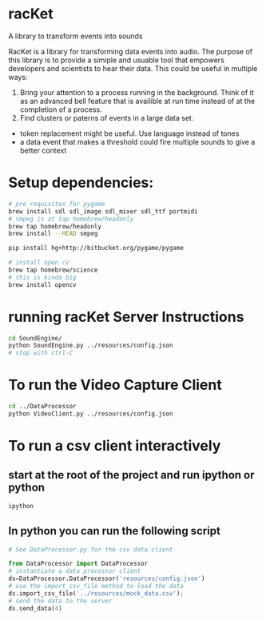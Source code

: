 racKet
=======

A library to transform events into sounds 


RacKet is a library for transforming data events into audio. The purpose of this library is to provide a simiple and usuable tool that empowers developers and scientists to hear their data. This could be useful in multiple ways:


1) Bring your attention to a process running in the background. Think of it as an advanced bell feature that is availible at run time instead of at the completion of a process. 
1) Find clusters or paterns of events in a large data set. 
  * token replacement might be useful. Use language instead of tones
  * a data event that makes a threshold could fire multiple sounds to give a better context

# Setup dependencies:

```bash
# pre requisites for pygame
brew install sdl sdl_image sdl_mixer sdl_ttf portmidi 
# smpeg is at tap homebrew/headonly
brew tap homebrew/headonly
brew install --HEAD smpeg

pip install hg+http://bitbucket.org/pygame/pygame

# install open cv
brew tap homebrew/science
# this is kinda big
brew install opencv
```

# running racKet Server Instructions
```bash
cd SoundEngine/
python SoundEngine.py ../resources/config.json
# stop with ctrl-C

```

# To run the Video Capture Client
```bash
cd ../DataProcessor
python VideoClient.py ../resources/config.json

```

# To run a csv client interactively
## start at the root of the project and run ipython or python
```bash
ipython
```
## In python you can run the following script
```python
# See DataProcessor.py for the csv data client

from DataProcessor import DataProcessor
# instantiate a data processor client
ds=DataProcessor.DataProcessor('resources/config.json')
# use the import_csv_file method to load the data
ds.import_csv_file('../resources/mock_data.csv');
# send the data to the server
ds.send_data(4)
```


